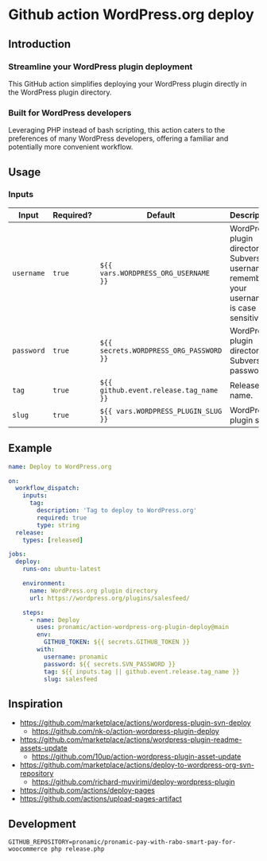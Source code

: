 # Github action WordPress.org deploy

## Introduction

### Streamline your WordPress plugin deployment

This GitHub action simplifies deploying your WordPress plugin directly in the WordPress plugin directory.

### Built for WordPress developers

Leveraging PHP instead of bash scripting, this action caters to the preferences of many WordPress developers, offering a familiar and potentially more convenient workflow.

## Usage

### Inputs

| Input | Required? | Default | Description |
| ----- | --------- | ------- | ----------- |
| `username` | `true` | `${{ vars.WORDPRESS_ORG_USERNAME  }}` | WordPress plugin directory Subversion username, remember your username is case sensitive. |
| `password` | `true` | `${{ secrets.WORDPRESS_ORG_PASSWORD }}` | WordPress plugin directory Subversion password. |
| `tag` | `true` | `${{ github.event.release.tag_name }}` | Release tag name. |
| `slug` | `true` | `${{ vars.WORDPRESS_PLUGIN_SLUG }}` | WordPress plugin slug. |

## Example

```yml
name: Deploy to WordPress.org

on:
  workflow_dispatch:
    inputs:
      tag:
        description: 'Tag to deploy to WordPress.org'
        required: true
        type: string
  release:
    types: [released]

jobs:
  deploy:
    runs-on: ubuntu-latest

    environment:
      name: WordPress.org plugin directory
      url: https://wordpress.org/plugins/salesfeed/

    steps:
      - name: Deploy
        uses: pronamic/action-wordpress-org-plugin-deploy@main
        env:
          GITHUB_TOKEN: ${{ secrets.GITHUB_TOKEN }}
        with:
          username: pronamic
          password: ${{ secrets.SVN_PASSWORD }}
          tag: ${{ inputs.tag || github.event.release.tag_name }}
          slug: salesfeed
```

## Inspiration

- https://github.com/marketplace/actions/wordpress-plugin-svn-deploy
  - https://github.com/nk-o/action-wordpress-plugin-deploy
- https://github.com/marketplace/actions/wordpress-plugin-readme-assets-update
  - https://github.com/10up/action-wordpress-plugin-asset-update
- https://github.com/marketplace/actions/deploy-to-wordpress-org-svn-repository
  - https://github.com/richard-muvirimi/deploy-wordpress-plugin
- https://github.com/actions/deploy-pages
- https://github.com/actions/upload-pages-artifact

## Development

```
GITHUB_REPOSITORY=pronamic/pronamic-pay-with-rabo-smart-pay-for-woocommerce php release.php
```
